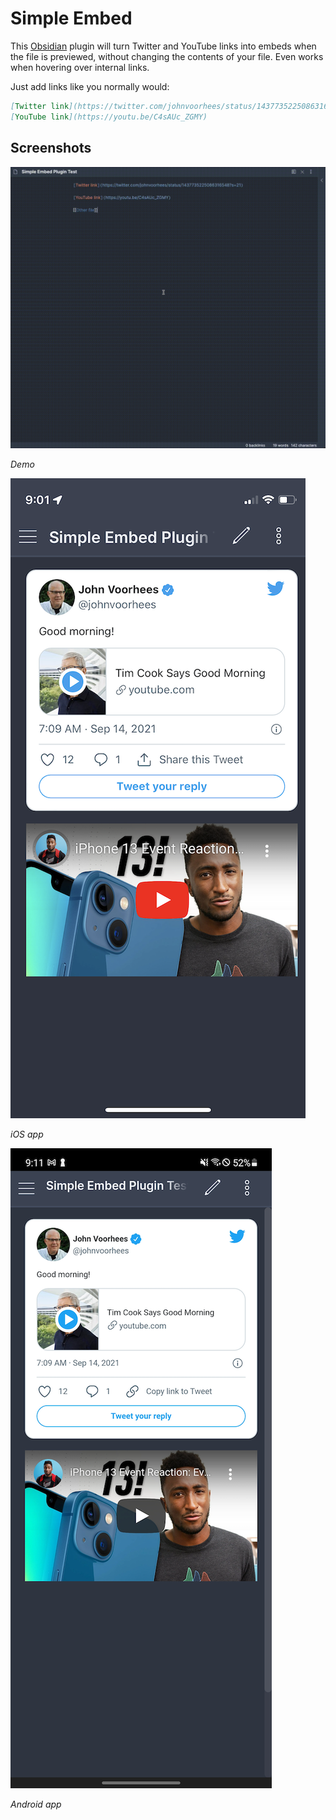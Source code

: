 # Simple Embed

This [Obsidian](https://obsidian.md) plugin will turn Twitter and YouTube links into embeds when the file is previewed, without changing the contents of your file. Even works when hovering over internal links. 

Just add links like you normally would:

```md
[Twitter link](https://twitter.com/johnvoorhees/status/1437735225086316548?s=21)
[YouTube link](https://youtu.be/C4sAUc_ZGMY)
```

## Screenshots

![Simple Embed demo](./screenshots/demo.gif)

_Demo_

![Screenshot of embeds in iOS app](./screenshots/ios.png)

_iOS app_

![Screenshot of embeds in Android app](./screenshots/android.png)

_Android app_